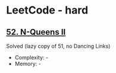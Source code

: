 # LeetCode - hard

## [52. N-Queens II](https://leetcode.com/problems/n-queens-ii)

Solved (lazy copy of 51, no Dancing Links)

* Complexity: -
* Memory: -
